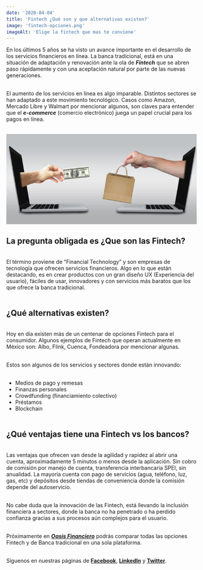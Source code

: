 ```yaml
--- 
date: '2020-04-04' 
title: 'Fintech ¿Qué son y que alternativas existen?' 
image: 'fintech-opciones.png'
imageAlt: 'Elige la fintech que mas te conviene'
--- 
```


En los últimos 5 años se ha visto un avance importante en el desarrollo de los servicios financieros en línea. La banca tradicional, está en una situación de adaptación y renovación ante la ola de ***Fintech*** que se abren paso rápidamente y con una aceptación natural por parte de las nuevas generaciones. <br/><br/>

El aumento de los servicios en línea es algo imparable. Distintos sectores se han adaptado a este movimiento tecnológico. Casos como Amazon, Mercado Libre y Walmart por mencionar algunos, son claves para entender que el ***e-commerce*** (comercio electrónico) juega un papel crucial para los pagos en línea. <br/><br/>

![Las compras en linea se han vuelto increiblemente populares](compras-en-linea.png)

## La pregunta obligada es ¿Que son las Fintech?
<br/>
El término proviene de “Financial Technology” y son empresas de tecnología que ofrecen servicios financieros. Algo en lo que están destacando, es en crear productos con un gran diseño UX (Experiencia del usuario), fáciles de usar, innovadores y con servicios más baratos que los que ofrece la banca tradicional. <br/><br/>

## ¿Qué alternativas existen?
<br/>
Hoy en día existen más de un centenar de opciones Fintech para el consumidor. Algunos ejemplos de Fintech que operan actualmente en México son: Albo, Flink, Cuenca, Fondeadora por mencionar algunas. <br/><br/>

Estos son algunos de los servicios y sectores donde están innovando: <br/><br/>

+ Medios de pago y remesas
+ Finanzas personales
+ Crowdfunding (financiamiento colectivo)
+ Préstamos
+ Blockchain
<br/><br/>

## ¿Qué ventajas tiene una Fintech vs los bancos?
<br/>
Las ventajas que ofrecen van desde la agilidad y rapidez al abrir una cuenta, aproximadamente 5 minutos o menos desde la aplicación. Sin cobro de comisión por manejo de cuenta, transferencia interbancaria SPEI, sin anualidad. La mayoría cuenta con pago de servicios (agua, teléfono, luz, gas, etc) y depósitos desde tiendas de conveniencia donde la comisión depende del autoservicio. <br/><br/>

No cabe duda que la innovación de las Fintech, está llevando la inclusión financiera a sectores, donde la banca no ha penetrado o ha perdido confianza gracias a sus procesos aún complejos para el usuario. <br/><br/>

Próximamente en ***[Oasis Financiero](https://www.oasisfinanciero.mx)*** podrás comparar todas las opciones Fintech y de Banca tradicional en una sola plataforma. <br/><br/>

Síguenos en nuestras páginas de **[Facebook](https://facebook.com/oasisfinanciero)**, **[LinkedIn](https://www.linkedin.com/company/oasisfinanciero/)** y **[Twitter](https://twitter.com/oasisfintech)**.